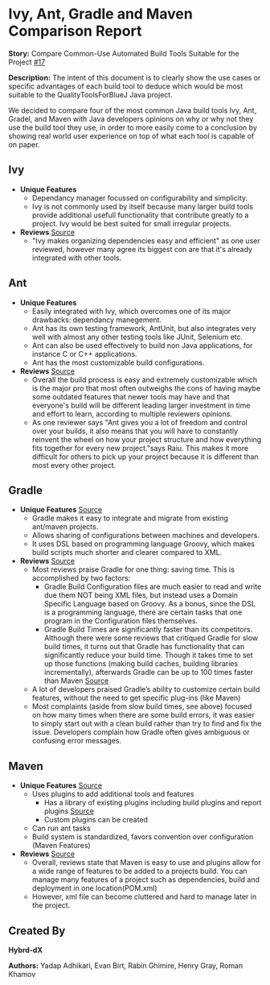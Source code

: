 
# Ivy, Ant, Gradle and Maven Comparison Report

**Story:** Compare Common-Use Automated Build Tools Suitable for the Project [#17](https://github.com/MetroCS/QualityToolsForBlueJ/issues/17)

**Description:** The intent of this document is to clearly show the use cases or specific advantages of each build tool to deduce which would be most suitable to the QualityToolsForBlueJ Java project.

We decided to compare four of the most common Java build tools Ivy, Ant, Gradel, and Maven with Java developers opinions on why or why not they use the build tool they use, in order to more easily come to a conclusion by showing real world user experience on top of what each tool is capable of on paper.

## Ivy 
* **Unique Features**
    * Dependancy manager focussed on configurability and simplicity. 
    * Ivy is not commonly used by itself because many larger build tools provide additional usefull functionality that contribute greatly to a project. Ivy would be best suited for small irregular projects.
* **Reviews** [Source](https://www.g2.com/products/apache-ivy/reviews#survey-response-2015176)
    * "Ivy makes organizing dependencies easy and efficient" as one user reviewed, however many agree its biggest con are that it's already integrated with other tools.

## Ant 
* **Unique Features**
    * Easily integrated with Ivy, which overcomes one of its major drawbacks: dependancy manegement.
    * Ant has its own testing framework, AntUnit, but also integrates very well with almost any other testing tools like JUnit, Selenium etc.
    * Ant can also be used effectively to build non Java applications, for instance C or C++ applications.
    * Ant has the most customizable build configurations.
* **Reviews** [Source](https://www.g2.com/products/apache-ant/reviews)
    * Overall the build process is easy and extremely customizable which is the major pro that most often outweighs the cons of having maybe some outdated features that newer tools may have and that everyone's build will be different leading larger investment in time and effort to learn, according to multiple reviewers opinions.
    * As one reviewer says "Ant gives you a lot of freedom and control over your builds, it also means that you will have to constantly reinvent the wheel on how your project structure and how everything fits together for every new project."says Raiu. This makes it more difficult for others to pick up your project because it is different than most every other project.
## Gradle
* **Unique Features** 
[Source](https://gradle.org/features/)
    * Gradle makes it easy to integrate and migrate from existing ant/maven projects.
    * Allows sharing of configurations between machines and developers. 
    * It uses DSL based on programming language Groovy, which makes build scripts much shorter and clearer compared to XML.
* **Reviews** [Source](https://www.g2.com/products/gradle/reviews#survey-response-147860)
    * Most reviews praise Gradle for one thing: saving time.  This is accomplished by two factors: 
        * Gradle Build Configuration files are much easier to read and write due them NOT being XML files, but instead uses a Domain Specific Language based on Groovy.  As a bonus, since the DSL is a programming language, there are certain tasks that one program in the Configuration files themselves.
        * Gradle Build Times are significantly faster than its competitors.  Although there were some reviews that critiqued Gradle for slow build times, it turns out that Gradle has functionality that can significantly reduce your build time.  Though it takes time to set up those functions (making build caches, building libraries incrementally), afterwards Gradle can be up to 100 times faster than Maven [Source](https://gradle.org/gradle-vs-maven-performance/)
    * A lot of developers praised Gradle’s ability to customize certain build features, without the need to get specific plug-ins (like Maven)
    * Most complaints (aside from slow build times, see above) focused on how many times when there are some build errors, it was easier to simply start out with a clean build rather than try to find and fix the issue.  Developers complain how Gradle often gives ambiguous or confusing error messages.

## Maven
* **Unique Features** [Source](https://maven.apache.org/maven-features.html)
    * Uses plugins to add additional tools and features
        * Has a library of existing plugins including build plugins and report plugins [Source](https://maven.apache.org/plugins/)
        * Custom plugins can be created
    * Can run ant tasks 
    * Build system is standardized, favors convention over configuration (Maven Features)
* **Reviews** [Source](https://maven.apache.org/maven-features.html)
    * Overall, reviews state that Maven is easy to use and plugins allow for a wide range of features to be added to a projects build. You can manage many features of a project such as dependencies, build and deployment in one location(POM.xml)
    * However, xml file can become cluttered and hard to manage later in the project.

## Created By
**Hybrd-dX** 

**Authors:**
Yadap Adhikari,
Evan Birt,
Rabin Ghimire,
Henry Gray,
Roman Khamov











